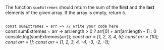 The function `sumExtremes`
should return the sum
of the **first** and the **last** elements
of the given array.
If the array is empty,
return `0`.

<codeblock language="javascript" type="exercise" testMode="multipleInput">
<code>
const sumExtremes = arr => // write your code here
</code>

<solution>
const sumExtremes = arr => arr.length > 0 ? arr[0] + arr[arr.length - 1] : 0
</solution>

<testcases>
<caller>
console.log(sumExtremes(arr));
</caller>
<testcase>
<i>
const arr = [1, 2, 3, 4, 5];
</i>
</testcase>
<testcase>
<i>
const arr = [10];
</i>
</testcase>
<testcase>
<i>
const arr = [];
</i>
</testcase>
<testcase>
<i>
const arr = [1, 2, 3, 4, -4, -3, -2, -1];
</i>
</testcase>
</testcases>
</codeblock>